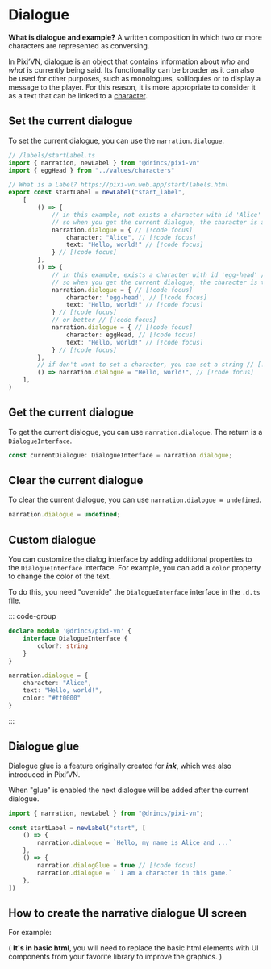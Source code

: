 # Dialogue

**What is dialogue and example?** A written composition in which two or more characters are represented as conversing.

In Pixi’VN, dialogue is an object that contains information about *who* and *what* is currently being said. Its functionality can be broader as it can also be used for other purposes, such as monologues, soliloquies or to display a message to the player. For this reason, it is more appropriate to consider it as a text that can be linked to a [character](/start/character#use-characters-in-the-game).

## Set the current dialogue

To set the current dialogue, you can use the `narration.dialogue`.

```ts
// /labels/startLabel.ts
import { narration, newLabel } from "@drincs/pixi-vn"
import { eggHead } from "../values/characters"

// What is a Label? https://pixi-vn.web.app/start/labels.html
export const startLabel = newLabel("start_label",
    [
        () => {
            // in this example, not exists a character with id 'Alice' // [!code focus]
            // so when you get the current dialogue, the character is a fake character with the name 'Alice' // [!code focus]
            narration.dialogue = { // [!code focus]
                character: "Alice", // [!code focus]
                text: "Hello, world!" // [!code focus]
            } // [!code focus]
        },
        () => {
            // in this example, exists a character with id 'egg-head' // [!code focus]
            // so when you get the current dialogue, the character is the character with id 'egg-head' // [!code focus]
            narration.dialogue = { // [!code focus]
                character: 'egg-head', // [!code focus]
                text: "Hello, world!" // [!code focus]
            } // [!code focus]
            // or better // [!code focus]
            narration.dialogue = { // [!code focus]
                character: eggHead, // [!code focus]
                text: "Hello, world!" // [!code focus]
            } // [!code focus]
        },
        // if don't want to set a character, you can set a string // [!code focus]
        () => narration.dialogue = "Hello, world!", // [!code focus]
    ],
)
```

<sandbox
  template="tts9jh"
  entry="/src/labels/startLabel.ts"
/>

## Get the current dialogue

To get the current dialogue, you can use `narration.dialogue`. The return is a `DialogueInterface`.

```typescript
const currentDialogue: DialogueInterface = narration.dialogue;
```

## Clear the current dialogue

To clear the current dialogue, you can use `narration.dialogue = undefined`.

```typescript
narration.dialogue = undefined;
```

## Custom dialogue

You can customize the dialog interface by adding additional properties to the `DialogueInterface` interface. For example, you can add a `color` property to change the color of the text.

To do this, you need "override" the `DialogueInterface` interface in the `.d.ts` file.

::: code-group

```typescript [pixi-vn.d.ts]
declare module '@drincs/pixi-vn' {
    interface DialogueInterface {
        color?: string
    }
}
```

```typescript
narration.dialogue = {
    character: "Alice",
    text: "Hello, world!",
    color: "#ff0000"
}
```

:::

## Dialogue glue

Dialogue glue is a feature originally created for ***ink***, which was also introduced in Pixi’VN.

When "glue" is enabled the next dialogue will be added after the current dialogue.

```typescript
import { narration, newLabel } from "@drincs/pixi-vn";

const startLabel = newLabel("start", [
    () => {
        narration.dialogue = `Hello, my name is Alice and ...`
    },
    () => {
        narration.dialogGlue = true // [!code focus]
        narration.dialogue = ` I am a character in this game.`
    },
])
```

<sandbox
  template="ctn72c"
  entry="/src/labels/startLabel.ts"
/>

## How to create the narrative dialogue UI screen

For example:

( **It's in basic html**, you will need to replace the basic html elements with UI components from your favorite library to improve the graphics. )

<sandbox
  template="d6mn3d"
  entry="/src/screens/NarrationScreen.tsx"
/>
